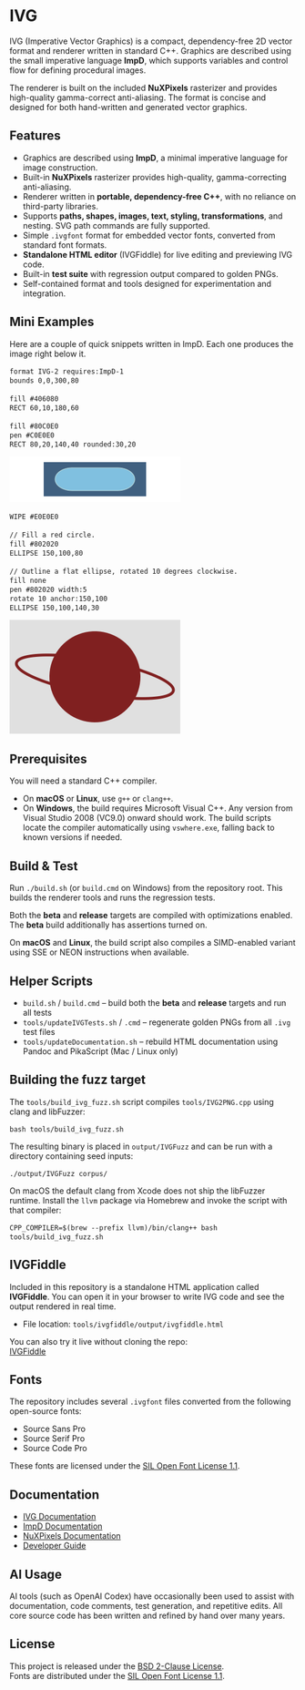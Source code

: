 # IVG

IVG (Imperative Vector Graphics) is a compact, dependency-free 2D vector format and renderer written in standard C++. Graphics are described using the small imperative language **ImpD**, which supports variables and control flow for defining procedural images.

The renderer is built on the included **NuXPixels** rasterizer and provides high-quality gamma-correct anti-aliasing. The format is concise and designed for both hand-written and generated vector graphics.

## Features

- Graphics are described using **ImpD**, a minimal imperative language for image construction.  
- Built-in **NuXPixels** rasterizer provides high-quality, gamma-correcting anti-aliasing.  
- Renderer written in **portable, dependency-free C++**, with no reliance on third-party libraries.  
- Supports **paths, shapes, images, text, styling, transformations**, and nesting. SVG path commands are fully supported.
- Simple `.ivgfont` format for embedded vector fonts, converted from standard font formats.
- **Standalone HTML editor** (IVGFiddle) for live editing and previewing IVG code.  
- Built-in **test suite** with regression output compared to golden PNGs.  
- Self-contained format and tools designed for experimentation and integration.

## Mini Examples


Here are a couple of quick snippets written in ImpD. Each one produces the image right below it.

```ImpD
format IVG-2 requires:ImpD-1
bounds 0,0,300,80

fill #406080
RECT 60,10,180,60

fill #80C0E0
pen #C0E0E0
RECT 80,20,140,40 rounded:30,20
```
![Rounded rectangle example](docs/images/rectExample.png)

```ImpD
WIPE #E0E0E0

// Fill a red circle.
fill #802020
ELLIPSE 150,100,80

// Outline a flat ellipse, rotated 10 degrees clockwise.
fill none
pen #802020 width:5
rotate 10 anchor:150,100
ELLIPSE 150,100,140,30
```
![Ellipse example](docs/images/ellipseExample.png)

## Prerequisites

You will need a standard C++ compiler.

- On **macOS** or **Linux**, use `g++` or `clang++`.
- On **Windows**, the build requires Microsoft Visual C++. Any version from Visual Studio 2008 (VC9.0) onward should work. The build scripts locate the compiler automatically using `vswhere.exe`, falling back to known versions if needed.

## Build & Test

Run `./build.sh` (or `build.cmd` on Windows) from the repository root. This builds the renderer tools and runs the regression tests.

Both the **beta** and **release** targets are compiled with optimizations enabled. The **beta** build additionally has assertions turned on.

On **macOS** and **Linux**, the build script also compiles a SIMD-enabled variant using SSE or NEON instructions when available.

## Helper Scripts

- `build.sh` / `build.cmd` – build both the **beta** and **release** targets and run all tests  
- `tools/updateIVGTests.sh` / `.cmd` – regenerate golden PNGs from all `.ivg` test files
- `tools/updateDocumentation.sh` – rebuild HTML documentation using Pandoc and PikaScript (Mac / Linux only)

## Building the fuzz target

The `tools/build_ivg_fuzz.sh` script compiles `tools/IVG2PNG.cpp` using clang and libFuzzer:

```
bash tools/build_ivg_fuzz.sh
```

The resulting binary is placed in `output/IVGFuzz` and can be run with a directory containing seed inputs:

```
./output/IVGFuzz corpus/
```

On macOS the default clang from Xcode does not ship the libFuzzer runtime.
Install the `llvm` package via Homebrew and invoke the script with that
compiler:

```
CPP_COMPILER=$(brew --prefix llvm)/bin/clang++ bash tools/build_ivg_fuzz.sh
```

## IVGFiddle

Included in this repository is a standalone HTML application called **IVGFiddle**. You can open it in your browser to write IVG code and see the output rendered in real time.

- File location: `tools/ivgfiddle/output/ivgfiddle.html`

You can also try it live without cloning the repo:  
[IVGFiddle](https://htmlpreview.github.io/?https://github.com/malstrom72/IVG/blob/main/tools/ivgfiddle/output/ivgfiddle.html)

## Fonts

The repository includes several `.ivgfont` files converted from the following open-source fonts:

- Source Sans Pro  
- Source Serif Pro  
- Source Code Pro  

These fonts are licensed under the [SIL Open Font License 1.1](https://scripts.sil.org/OFL).

## Documentation

- [IVG Documentation](docs/IVG%20Documentation.md)  
- [ImpD Documentation](docs/ImpD%20Documentation.md)  
- [NuXPixels Documentation](docs/NuXPixels%20Documentation.md)  
- [Developer Guide](docs/Developer%20Guide.md)  

## AI Usage

AI tools (such as OpenAI Codex) have occasionally been used to assist with documentation, code comments, test generation, and repetitive edits. All core source code has been written and refined by hand over many years.

## License

This project is released under the [BSD 2-Clause License](LICENSE).  
Fonts are distributed under the [SIL Open Font License 1.1](https://scripts.sil.org/OFL).
